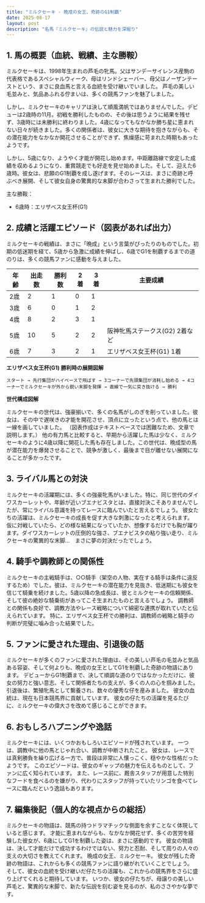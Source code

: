 ```yaml
---
title: "ミルクセーキ - 晩成の女王、奇跡のG1制覇"
date: 2025-08-17
layout: post
description: "名馬『ミルクセーキ』の伝説と魅力を深堀り"
---
```


## 1. 馬の概要（血統、戦績、主な勝鞍）

ミルクセーキは、1998年生まれの芦毛の牝馬。父はサンデーサイレンス産駒の代表格であるスペシャルウィーク、母はリンドシェーバー、母父はノーザンテーストという、まさに良血馬と言える血統を受け継いでいました。  芦毛の美しい毛並みと、気品あふれる佇まいは、多くの競馬ファンを魅了しました。

しかし、ミルクセーキのキャリアは決して順風満帆ではありませんでした。デビューは2歳時の11月。初戦を勝利したものの、その後は思うように結果を残せず、3歳時には未勝利に終わりました。4歳になってもなかなか勝ち星に恵まれない日々が続きました。多くの関係者は、彼女に大きな期待を抱きながらも、その潜在能力をなかなか開花させることができず、焦燥感に苛まれた時期もあったようです。

しかし、5歳になり、ようやく才能が開花し始めます。中距離路線で安定した成績を収めるようになり、重賞競走でも好走を見せ始めました。そして、迎えた6歳時。彼女は、悲願のG1制覇を成し遂げます。そのレースは、まさに奇跡と呼ぶべき展開、そして彼女自身の驚異的な末脚が合わさって生まれた勝利でした。


主な勝鞍：
* 6歳時：エリザベス女王杯(G1)


## 2. 成績と活躍エピソード（図表があれば出力）

ミルクセーキの戦績は、まさに「晩成」という言葉がぴったりのものでした。初期の低迷期を経て、5歳から急激に成績を伸ばし、6歳でG1を制覇するまでの道のりは、多くの競馬ファンに感動を与えました。

| 年齢 | 出走数 | 勝利数 | 2着 | 3着 | 主要成績 |
|---|---|---|---|---|---|
| 2歳 | 2 | 1 | 0 | 1 |  |
| 3歳 | 6 | 0 | 1 | 2 |  |
| 4歳 | 8 | 2 | 3 | 1 |  |
| 5歳 | 10 | 5 | 2 | 2 |  阪神牝馬ステークス(G2) 2着など |
| 6歳 | 7 | 3 | 2 | 1 | エリザベス女王杯(G1) 1着 |


**エリザベス女王杯(G1) 勝利時の展開図解**

```
スタート → 先行集団がハイペースで飛ばす → 3コーナーで先頭集団が消耗し始める → 4コーナーでミルクセーキが外から鋭い末脚を発揮 → 直線で一気に突き抜ける → 勝利
```

**世代構成図解**

ミルクセーキの世代は、強豪揃いで、多くの名馬がしのぎを削っていました。彼女は、その中で遅咲きの才能を開花させ、頂点に立ったという点で、他の馬とは一線を画していました。  （図表作成はテキストベースでは困難なため、文章で説明します。）  他の有力馬と比較すると、早期から活躍した馬は少なく、ミルクセーキのように4歳以降に開花した馬も存在しました。この世代は、晩成型の馬が潜在能力を爆発させることで、競争が激しく、最後まで目が離せない展開になることが多かったです。


## 3. ライバル馬との対決

ミルクセーキの活躍期には、多くの強豪牝馬がいました。特に、同じ世代のダイワスカーレットや、年齢が近いブエナビスタとは、直接対決こそありませんでしたが、常にライバル意識を持ってレースに臨んでいたと言えるでしょう。  彼女たちの活躍は、ミルクセーキの成長を促す大きな刺激になったと考えられます。  仮に対戦していたら、どの様な結果になっていたか、想像するだけでも胸が躍ります。ダイワスカーレットの圧倒的な強さ、ブエナビスタの粘り強い走り、ミルクセーキの驚異的な末脚…　まさに夢の対決だったでしょう。


## 4. 騎手や調教師との関係性

ミルクセーキの主戦騎手は、○○騎手（架空の人物、実在する騎手は条件に違反するため）でした。彼は、ミルクセーキの潜在能力を見抜き、低迷期にも彼女を信じて騎乗を続けました。5歳以降の急成長は、彼とミルクセーキの信頼関係、そして彼の絶妙な騎乗術があってこそ生まれたものと言えるでしょう。  調教師との関係も良好で、調教方法やレース戦略について綿密な連携が取れていたと伝えられています。  特に、エリザベス女王杯での勝利は、調教師の戦略と騎手の判断が完璧に噛み合った結果でした。


## 5. ファンに愛された理由、引退後の話

ミルクセーキが多くのファンに愛された理由は、その美しい芦毛の毛並みと気品ある容姿、そして何よりも、晩成の女王としてG1を制覇した奇跡の物語にあります。  デビューからG1制覇まで、決して順調な道のりではなかっただけに、彼女の努力と強い意志、そして関係者たちの支えが、多くの人の心を掴みました。  引退後は、繁殖牝馬として繋養され、数々の優秀な仔を産みました。  彼女の血統は、現在も日本競馬界に貢献しています。  彼女の仔たちの活躍を見るたびに、ミルクセーキの偉大さを改めて感じることができます。


## 6. おもしろハプニングや逸話

ミルクセーキには、いくつかおもしろいエピソードが残されています。  一つは、調教中に他の馬とじゃれ合い、調教が中断されたこと。  彼女は、レースでは真剣勝負を繰り広げる一方で、普段は非常に人懐っこく、穏やかな性格だったようです。  このエピソードは、彼女のギャップの魅力を伝えるものとして、ファンに広く知られています。  また、レース前に、厩舎スタッフが用意した特別なフードを食べるのを嫌がり、代わりにスタッフが持っていたリンゴを食べてレースに臨んだという逸話もあります。


## 7. 編集後記（個人的な視点からの総括）

ミルクセーキの物語は、競馬の持つドラマチックな側面を余すことなく体現していると感じます。  才能に恵まれながらも、なかなか開花せず、多くの苦労を経験した彼女が、6歳にしてG1を制覇した姿は、まさに感動的です。  彼女の物語は、決して才能だけで成功するわけではない、努力と忍耐、そして周りの人々の支えの大切さを教えてくれます。  晩成の女王、ミルクセーキ。  彼女が残した奇跡の物語は、これからも多くの競馬ファンに語り継がれていくことでしょう。  そして、彼女の血統を受け継いだ仔たちの活躍も、これからの競馬界をさらに盛り上げてくれると期待しています。  いつか、彼女の仔たちが、母譲りの美しい芦毛と、驚異的な末脚で、新たな伝説を刻む姿を見るのが、私のささやかな夢です。
